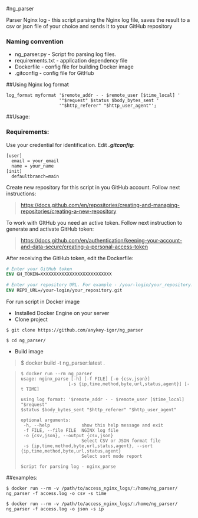 #ng_parser

Parser Nginx log - this script parsing the Nginx log file, saves the result to a csv or json file of your choice and sends it to your GitHub repository


### Naming convention
* ng_parser.py - Script fro parsing log files.
* requirements.txt -  application dependency file
* Dockerfile - config file for building Docker image
* .gitconfig - config file for GitHub


##Using Nginx log format

```
log_format myformat '$remote_addr - - $remote_user [$time_local] '
                    '"$request" $status $body_bytes_sent '
                    '"$http_referer" "$http_user_agent"';
```

##Usage:

### Requirements:

Use your credential for identification. Edit **_.gitconfig_**:

```
[user]
  email = your_email
  name = your_name
[init]
  defaultbranch=main
```

Create new repository for this script in you GitHub account. Follow next instructions:
 
>https://docs.github.com/en/repositories/creating-and-managing-repositories/creating-a-new-repository

To work with GItHub you need an active token. Follow next instruction to generate and activate GitHub token: 

>https://docs.github.com/en/authentication/keeping-your-account-and-data-secure/creating-a-personal-access-token

After receiving the GitHub token, edit the Dockerfile: 

```dockerfile
# Enter your GitHub token
ENV GH_TOKEN=XXXXXXXXXXXXXXXXXXXXXXXXXXX

# Enter your repository URL. For example - /your-login/your_repository.git
ENV REPO_URL=/your-login/your_repository.git
```

For run script in Docker image

* Installed Docker Engine on your server
* Clone project
```commandline
$ git clone https://github.com/anykey-igor/ng_parser

$ cd ng_parser/
```
* Build image
>$ docker build -t ng_parser:latest .

>```commandline
>$ docker run --rm ng_parser 
>usage: nginx_parse [-h] [-f FILE] [-o {csv,json}]
>                   [-s {ip,time,method,byte,url,status,agent}] [-t TIME]
>
>using log format: '$remote_addr - - $remote_user [$time_local] "$request"
>$status $body_bytes_sent "$http_referer" "$http_user_agent"
>
>optional arguments:
>  -h, --help            show this help message and exit
>  -f FILE, --file FILE  NGINX log file
>  -o {csv,json}, --output {csv,json}
>                        Select CSV or JSON format file
>  -s {ip,time,method,byte,url,status,agent}, --sort {ip,time,method,byte,url,status,agent}
>                        Select sort mode report
>
>Script for parsing log - nginx_parse
>```

##examples:
```commandline
$ docker run --rm -v /path/to/access_nginx_logs/:/home/ng_parser/ ng_parser -f access.log -o csv -s time
 
$ docker run --rm -v /path/to/access_nginx_logs/:/home/ng_parser/ ng_parser -f access.log -o json -s ip
```
